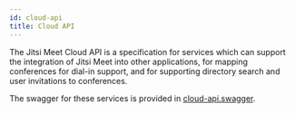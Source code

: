 ```yaml
---
id: cloud-api
title: Cloud API
---
```


The Jitsi Meet Cloud API is a specification for services which can support the integration of Jitsi Meet into other applications, for mapping conferences for dial-in support, and for supporting directory search and user invitations to conferences.

The swagger for these services is provided in [cloud-api.swagger](https://github.com/jitsi/jitsi-meet/blob/master/resources/cloud-api.swagger).
